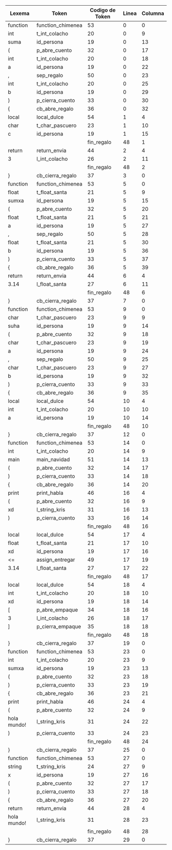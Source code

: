 | Lexema      | Token             | Codigo de Token | Linea | Columna |
| ----------- | ----------------- | --------------- | ----- | ------- |
| function    | function_chimenea | 53              | 0     | 0       |
| int         | t_int_colacho     | 20              | 0     | 9       |
| suma        | id_persona        | 19              | 0     | 13      |
| (           | p_abre_cuento     | 32              | 0     | 17      |
| int         | t_int_colacho     | 20              | 0     | 18      |
| a           | id_persona        | 19              | 0     | 22      |
| ,           | sep_regalo        | 50              | 0     | 23      |
| int         | t_int_colacho     | 20              | 0     | 25      |
| b           | id_persona        | 19              | 0     | 29      |
| )           | p_cierra_cuento   | 33              | 0     | 30      |
| {           | cb_abre_regalo    | 36              | 0     | 32      |
| local       | local_dulce       | 54              | 1     | 4       |
| char        | t_char_pascuero   | 23              | 1     | 10      |
| c           | id_persona        | 19              | 1     | 15      |
| |           | fin_regalo        | 48              | 1     | 16      |
| return      | return_envia      | 44              | 2     | 4       |
| 3           | l_int_colacho     | 26              | 2     | 11      |
| |           | fin_regalo        | 48              | 2     | 12      |
| }           | cb_cierra_regalo  | 37              | 3     | 0       |
| function    | function_chimenea | 53              | 5     | 0       |
| float       | t_float_santa     | 21              | 5     | 9       |
| sumxa       | id_persona        | 19              | 5     | 15      |
| (           | p_abre_cuento     | 32              | 5     | 20      |
| float       | t_float_santa     | 21              | 5     | 21      |
| a           | id_persona        | 19              | 5     | 27      |
| ,           | sep_regalo        | 50              | 5     | 28      |
| float       | t_float_santa     | 21              | 5     | 30      |
| b           | id_persona        | 19              | 5     | 36      |
| )           | p_cierra_cuento   | 33              | 5     | 37      |
| {           | cb_abre_regalo    | 36              | 5     | 39      |
| return      | return_envia      | 44              | 6     | 4       |
| 3.14        | l_float_santa     | 27              | 6     | 11      |
| |           | fin_regalo        | 48              | 6     | 15      |
| }           | cb_cierra_regalo  | 37              | 7     | 0       |
| function    | function_chimenea | 53              | 9     | 0       |
| char        | t_char_pascuero   | 23              | 9     | 9       |
| suha        | id_persona        | 19              | 9     | 14      |
| (           | p_abre_cuento     | 32              | 9     | 18      |
| char        | t_char_pascuero   | 23              | 9     | 19      |
| a           | id_persona        | 19              | 9     | 24      |
| ,           | sep_regalo        | 50              | 9     | 25      |
| char        | t_char_pascuero   | 23              | 9     | 27      |
| b           | id_persona        | 19              | 9     | 32      |
| )           | p_cierra_cuento   | 33              | 9     | 33      |
| {           | cb_abre_regalo    | 36              | 9     | 35      |
| local       | local_dulce       | 54              | 10    | 4       |
| int         | t_int_colacho     | 20              | 10    | 10      |
| a           | id_persona        | 19              | 10    | 14      |
| |           | fin_regalo        | 48              | 10    | 15      |
| }           | cb_cierra_regalo  | 37              | 12    | 0       |
| function    | function_chimenea | 53              | 14    | 0       |
| int         | t_int_colacho     | 20              | 14    | 9       |
| main        | main_navidad      | 51              | 14    | 13      |
| (           | p_abre_cuento     | 32              | 14    | 17      |
| )           | p_cierra_cuento   | 33              | 14    | 18      |
| {           | cb_abre_regalo    | 36              | 14    | 20      |
| print       | print_habla       | 46              | 16    | 4       |
| (           | p_abre_cuento     | 32              | 16    | 9       |
| xd          | l_string_kris     | 31              | 16    | 13      |
| )           | p_cierra_cuento   | 33              | 16    | 14      |
| |           | fin_regalo        | 48              | 16    | 15      |
| local       | local_dulce       | 54              | 17    | 4       |
| float       | t_float_santa     | 21              | 17    | 10      |
| xd          | id_persona        | 19              | 17    | 16      |
| <=          | assign_entregar   | 49              | 17    | 19      |
| 3.14        | l_float_santa     | 27              | 17    | 22      |
| |           | fin_regalo        | 48              | 17    | 26      |
| local       | local_dulce       | 54              | 18    | 4       |
| int         | t_int_colacho     | 20              | 18    | 10      |
| xd          | id_persona        | 19              | 18    | 14      |
| [           | p_abre_empaque    | 34              | 18    | 16      |
| 3           | l_int_colacho     | 26              | 18    | 17      |
| ]           | p_cierra_empaque  | 35              | 18    | 18      |
| |           | fin_regalo        | 48              | 18    | 19      |
| }           | cb_cierra_regalo  | 37              | 19    | 0       |
| function    | function_chimenea | 53              | 23    | 0       |
| int         | t_int_colacho     | 20              | 23    | 9       |
| sumxa       | id_persona        | 19              | 23    | 13      |
| (           | p_abre_cuento     | 32              | 23    | 18      |
| )           | p_cierra_cuento   | 33              | 23    | 19      |
| {           | cb_abre_regalo    | 36              | 23    | 21      |
| print       | print_habla       | 46              | 24    | 4       |
| (           | p_abre_cuento     | 32              | 24    | 9       |
| hola mundo! | l_string_kris     | 31              | 24    | 22      |
| )           | p_cierra_cuento   | 33              | 24    | 23      |
| |           | fin_regalo        | 48              | 24    | 24      |
| }           | cb_cierra_regalo  | 37              | 25    | 0       |
| function    | function_chimenea | 53              | 27    | 0       |
| string      | t_string_kris     | 24              | 27    | 9       |
| x           | id_persona        | 19              | 27    | 16      |
| (           | p_abre_cuento     | 32              | 27    | 17      |
| )           | p_cierra_cuento   | 33              | 27    | 18      |
| {           | cb_abre_regalo    | 36              | 27    | 20      |
| return      | return_envia      | 44              | 28    | 4       |
| hola mundo! | l_string_kris     | 31              | 28    | 23      |
| |           | fin_regalo        | 48              | 28    | 24      |
| }           | cb_cierra_regalo  | 37              | 29    | 0       |
